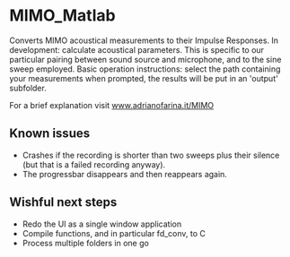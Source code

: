 # MIMO_Matlab
Converts MIMO acoustical measurements to their Impulse Responses. In development: calculate acoustical parameters.
This is specific to our particular pairing between sound source and microphone, and to the sine sweep employed.
Basic operation instructions: select the path containing your measurements when prompted, the results will be put in an 'output' subfolder.

For a brief explanation visit www.adrianofarina.it/MIMO

## Known issues
- Crashes if the recording is shorter than two sweeps plus their silence (but that is a failed recording anyway).
- The progressbar disappears and then reappears again.

## Wishful next steps
- Redo the UI as a single window application
- Compile functions, and in particular fd_conv, to C
- Process multiple folders in one go
